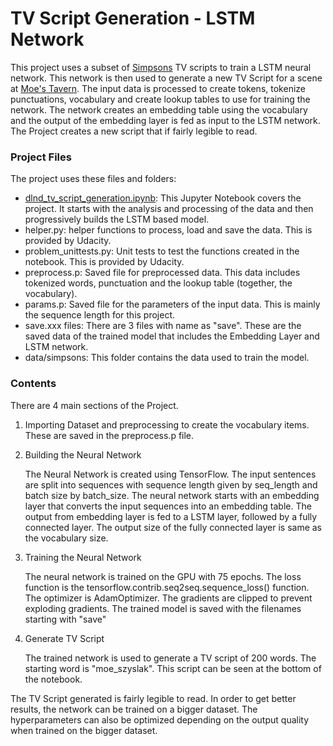 # TV Script Generation - LSTM Network
This project uses a subset of [Simpsons](https://en.wikipedia.org/wiki/The_Simpsons) TV scripts to train a LSTM neural network. This network is then used to generate a new TV Script for a scene at [Moe's Tavern](https://simpsonswiki.com/wiki/Moe's_Tavern). The input data is processed to create tokens, tokenize punctuations, vocabulary and create lookup tables to use for training the network. The network creates an embedding table using the vocabulary and the output of the embedding layer is fed as input to the LSTM network. The Project creates a new script that if fairly legible to read.

### Project Files

The project uses these files and folders:

- [dlnd_tv_script_generation.ipynb](https://github.com/udaygoel/Deep-Learning-Udacity/blob/master/TV%20Script%20Generation%20-%20LSTM%20Network/dlnd_tv_script_generation.ipynb): This Jupyter Notebook covers the project. It starts with the analysis and processing of the data and then progressively builds the LSTM based model. 
- helper.py: helper functions to process, load and save the data. This is provided by Udacity.
- problem_unittests.py: Unit tests to test the functions created in the notebook. This is provided by Udacity.
- preprocess.p: Saved file for preprocessed data. This data includes tokenized words, punctuation and the lookup table (together, the vocabulary).
- params.p: Saved file for the parameters of the input data. This is mainly the sequence length for this project.
- save.xxx files: There are 3 files with name as "save". These are the saved data of the trained model that includes the Embedding Layer and LSTM network.
- data/simpsons: This folder contains the data used to train the model.

### Contents

There are 4 main sections of the Project.

1. Importing Dataset and preprocessing to create the vocabulary items. These are saved in the preprocess.p file.

2. Building the Neural Network

   The Neural Network is created using TensorFlow. The input sentences are split into sequences with sequence length given by seq_length and batch size by batch_size. The neural network starts with an embedding layer that converts the input sequences into an embedding table. The output from embedding layer is fed to a LSTM layer, followed by a fully connected layer. The output size of the fully connected layer is same as the vocabulary size.

4. Training the Neural Network

   The neural network is trained on the GPU with 75 epochs. The loss function is the tensorflow.contrib.seq2seq.sequence_loss() function. The optimizer is AdamOptimizer. The gradients are clipped to prevent exploding gradients. The trained model is saved with the filenames starting with "save"

5. Generate TV Script

   The trained network is used to generate a TV script of 200 words. The starting word is "moe_szyslak". This script can be seen at the bottom of the notebook.


The TV Script generated is fairly legible to read. In order to get better results, the network can be trained on a bigger dataset. The hyperparameters can also be optimized depending on the output quality when trained on the bigger dataset.
